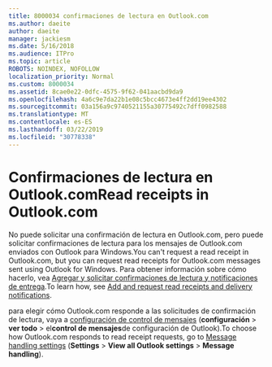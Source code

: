 ```yaml
---
title: 8000034 confirmaciones de lectura en Outlook.com
ms.author: daeite
author: daeite
manager: jackiesm
ms.date: 5/16/2018
ms.audience: ITPro
ms.topic: article
ROBOTS: NOINDEX, NOFOLLOW
localization_priority: Normal
ms.custom: 8000034
ms.assetid: 8cae0e22-0dfc-4575-9f62-041aacbd9da9
ms.openlocfilehash: 4a6c9e7da22b1e08c5bcc4673e4ff2dd19ee4302
ms.sourcegitcommit: 03a156a9c9740521155a30775492c7dff0982588
ms.translationtype: MT
ms.contentlocale: es-ES
ms.lasthandoff: 03/22/2019
ms.locfileid: "30778338"
---
```

# <a name="read-receipts-in-outlookcom"></a><span data-ttu-id="1944c-102">Confirmaciones de lectura en Outlook.com</span><span class="sxs-lookup"><span data-stu-id="1944c-102">Read receipts in Outlook.com</span></span>

<span data-ttu-id="1944c-103">No puede solicitar una confirmación de lectura en Outlook.com, pero puede solicitar confirmaciones de lectura para los mensajes de Outlook.com enviados con Outlook para Windows.</span><span class="sxs-lookup"><span data-stu-id="1944c-103">You can't request a read receipt in Outlook.com, but you can request read receipts for Outlook.com messages sent using Outlook for Windows.</span></span> <span data-ttu-id="1944c-104">Para obtener información sobre cómo hacerlo, vea [Agregar y solicitar confirmaciones de lectura y notificaciones de entrega](https://go.microsoft.com/fwlink/p/?linkid=874355).</span><span class="sxs-lookup"><span data-stu-id="1944c-104">To learn how, see [Add and request read receipts and delivery notifications](https://go.microsoft.com/fwlink/p/?linkid=874355).</span></span>
  
<span data-ttu-id="1944c-105">para elegir cómo Outlook.com responde a las solicitudes de confirmación de lectura, vaya a [configuración de control de mensajes](https://go.microsoft.com/fwlink/?linkid=2080838) (**configuración** > **ver todo** > el**control de mensajes**de configuración de Outlook).</span><span class="sxs-lookup"><span data-stu-id="1944c-105">To choose how Outlook.com responds to read receipt requests, go to [Message handling settings](https://go.microsoft.com/fwlink/?linkid=2080838) (**Settings** > **View all Outlook settings** > **Message handling**).</span></span>